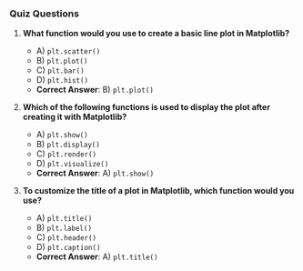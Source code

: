 ### Quiz Questions ###

1. **What function would you use to create a basic line plot in Matplotlib?**  
   - A) `plt.scatter()`  
   - B) `plt.plot()`  
   - C) `plt.bar()`  
   - D) `plt.hist()`  
   - **Correct Answer**: B) `plt.plot()`

2. **Which of the following functions is used to display the plot after creating it with Matplotlib?**  
   - A) `plt.show()`  
   - B) `plt.display()`  
   - C) `plt.render()`  
   - D) `plt.visualize()`  
   - **Correct Answer**: A) `plt.show()`

3. **To customize the title of a plot in Matplotlib, which function would you use?**  
   - A) `plt.title()`  
   - B) `plt.label()`  
   - C) `plt.header()`  
   - D) `plt.caption()`  
   - **Correct Answer**: A) `plt.title()`